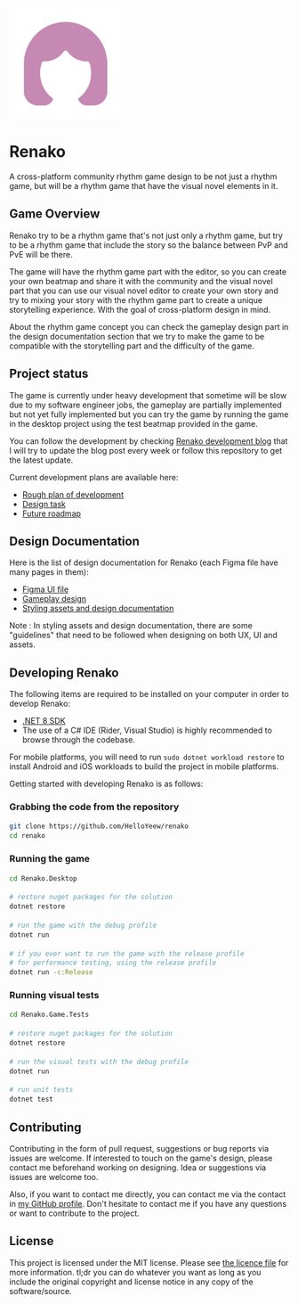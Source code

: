 <img src="Renako.Resources/Textures/Logo/renako-logo.png" width="200" height="200">

# Renako

A cross-platform community rhythm game design to be not just a rhythm game, but will be a rhythm game that have the visual novel elements in it.

## Game Overview

Renako try to be a rhythm game that's not just only a rhythm game, but try to be a rhythm game that include the story so the balance between PvP and PvE will be there.

The game will have the rhythm game part with the editor, so you can create your own beatmap and share it with the community and the visual novel part that you can use our visual novel editor to create your own story and try to mixing your story with the rhythm game part to create a unique storytelling experience. With the goal of cross-platform design in mind.

About the rhythm game concept you can check the gameplay design part in the design documentation section that we try to make the game to be compatible with the storytelling part and the difficulty of the game.

## Project status

The game is currently under heavy development that sometime will be slow due to my software engineer jobs, the gameplay are partially implemented but not yet fully implemented but you can try the game by running the game in the desktop project using the test beatmap provided in the game.

You can follow the development by checking [Renako development blog](https://story.helloyeew.dev/tag/renako/) that I will try to update the blog post every week or follow this repository to get the latest update.

Current development plans are available here:

- [Rough plan of development](https://github.com/users/HelloYeew/projects/5)
- [Design task](https://github.com/users/HelloYeew/projects/7)
- [Future roadmap](https://github.com/users/HelloYeew/projects/6)

## Design Documentation

Here is the list of design documentation for Renako (each Figma file have many pages in them):

- [Figma UI file](https://www.figma.com/file/slfKBAdlVhJXxCgGKEmNfa/Renako-Design?type=design&node-id=269%3A214&mode=design&t=Mo1yI0tcytDeBn2k-1)
- [Gameplay design](https://www.figma.com/file/slfKBAdlVhJXxCgGKEmNfa/Renako-Design?type=design&node-id=358-3&mode=design)
- [Styling assets and design documentation](https://www.figma.com/file/BX3qXUFYNsWAJPIid0Cfng/Renako-Assets?type=design&node-id=0%3A1&mode=design&t=nMCULqG0f4mZXN1b-1)

Note : In styling assets and design documentation, there are some "guidelines" that need to be followed when designing on both UX, UI and assets.

## Developing Renako

The following items are required to be installed on your computer in order to develop Renako:

- [.NET 8 SDK](https://dotnet.microsoft.com/en-us/download)
- The use of a C# IDE (Rider, Visual Studio) is highly recommended to browse through the codebase.

For mobile platforms, you will need to run `sudo dotnet workload restore` to install Android and iOS workloads to build the project in mobile platforms.

Getting started with developing Renako is as follows:


### Grabbing the code from the repository

```sh
git clone https://github.com/HelloYeew/renako
cd renako
```

### Running the game

```sh
cd Renako.Desktop

# restore nuget packages for the solution
dotnet restore

# run the game with the debug profile
dotnet run 

# if you ever want to run the game with the release profile
# for performance testing, using the release profile
dotnet run -c:Release
```

### Running visual tests

```sh
cd Renako.Game.Tests

# restore nuget packages for the solution
dotnet restore

# run the visual tests with the debug profile
dotnet run

# run unit tests
dotnet test
```

## Contributing

Contributing in the form of pull request, suggestions or bug reports via issues are welcome. If interested to touch on the game's design, please contact me beforehand working on designing. Idea or suggestions via issues are welcome too.

Also, if you want to contact me directly, you can contact me via the contact in [my GitHub profile](https://github.com/HelloYeew). Don't hesitate to contact me if you have any questions or want to contribute to the project.

## License

This project is licensed under the MIT license. Please see [the licence file](LICENSE) for more information. tl;dr you can do whatever you want as long as you include the original copyright and license notice in any copy of the software/source.
